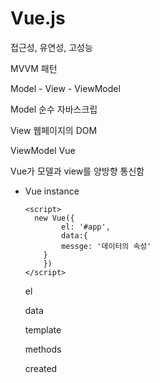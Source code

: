# Vue.js

접근성, 유연성, 고성능



MVVM 패턴

Model - View - ViewModel

Model	순수 자바스크립

View	웹페이지의 DOM

ViewModel	Vue

Vue가 모델과 view를 양방향 통신함



- Vue instance

  ```vue
  <script>
  	new Vue({
          el: '#app',
          data:{
          messge: '데이터의 속성'
      }
      })
  </script>
  ```

  el

  data

  template

  methods

  created